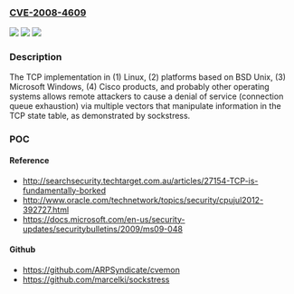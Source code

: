 ### [CVE-2008-4609](https://cve.mitre.org/cgi-bin/cvename.cgi?name=CVE-2008-4609)
![](https://img.shields.io/static/v1?label=Product&message=n%2Fa&color=blue)
![](https://img.shields.io/static/v1?label=Version&message=n%2Fa&color=blue)
![](https://img.shields.io/static/v1?label=Vulnerability&message=n%2Fa&color=brighgreen)

### Description

The TCP implementation in (1) Linux, (2) platforms based on BSD Unix, (3) Microsoft Windows, (4) Cisco products, and probably other operating systems allows remote attackers to cause a denial of service (connection queue exhaustion) via multiple vectors that manipulate information in the TCP state table, as demonstrated by sockstress.

### POC

#### Reference
- http://searchsecurity.techtarget.com.au/articles/27154-TCP-is-fundamentally-borked
- http://www.oracle.com/technetwork/topics/security/cpujul2012-392727.html
- https://docs.microsoft.com/en-us/security-updates/securitybulletins/2009/ms09-048

#### Github
- https://github.com/ARPSyndicate/cvemon
- https://github.com/marcelki/sockstress

